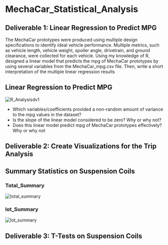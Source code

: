# MechaCar_Statistical_Analysis


## Deliverable 1: Linear Regression to Predict MPG

The MechaCar prototypes were produced using multiple design specifications to identify ideal vehicle performance. Multiple metrics, such as vehicle length, vehicle weight, spoiler angle, drivetrain, and ground clearance, were collected for each vehicle. Using my knowledge of R, designed a linear model that predicts the mpg of MechaCar prototypes by using several variables from the MechaCar_mpg.csv file. Then, write a short interpretation of the multiple linear regression results 

## Linear Regression to Predict MPG

![R_Analysisdv1](https://user-images.githubusercontent.com/58860105/143767644-ffe28ee0-5a8d-42ee-844b-7b65e3bafaee.PNG)

* Which variables/coefficients provided a non-random amount of variance to the mpg values in the dataset?
* Is the slope of the linear model considered to be zero? Why or why not?
* Does this linear model predict mpg of MechaCar prototypes effectively? Why or why not

## Deliverable 2: Create Visualizations for the Trip Analysis

## Summary Statistics on Suspension Coils

### Total_Summary

![total_summary](https://user-images.githubusercontent.com/58860105/143768229-4d50d23a-0c61-479b-b315-9616baa07f61.PNG)


### lot_Summary 

![lot_summary](https://user-images.githubusercontent.com/58860105/143768140-fd3d6628-be44-402f-8d2d-82cc744ccb18.PNG)



## Deliverable 3: T-Tests on Suspension Coils

